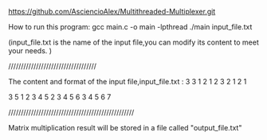 https://github.com/AsciencioAlex/Multithreaded-Multiplexer.git

How to run this program: 
 gcc main.c -o main -lpthread 
 ./main input_file.txt 

(input_file.txt is the name of the input file,you can modify its content to meet your needs. )

///////////////////////////////////   

The content and format of the input file,input_file.txt : 
3 3
1 2 1 
2 3 2
1 2 1

3 5
1 2 3 4 5
2 3 4 5 6
3 4 5 6 7

//////////////////////////////////////////////////  

 Matrix multiplication result will be stored in a file called "output_file.txt" 

